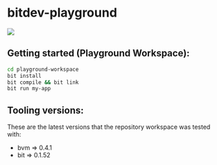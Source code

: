 # bitdev-playground

<a href="https://gitpod.io/#https://github.com/ashwanth1109/bitdev-playground" target="_blank">
  <img src="https://gitpod.io/button/open-in-gitpod.svg" />
</a>

## Getting started (Playground Workspace):

```bash
cd playground-workspace
bit install
bit compile && bit link
bit run my-app
```

## Tooling versions:

These are the latest versions that the repository workspace was tested with:

- bvm => 0.4.1
- bit => 0.1.52
